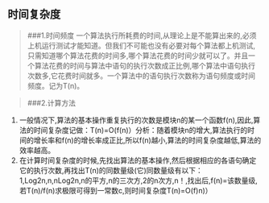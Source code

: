 ## 时间复杂度

> ###1.时间频度 
一个算法执行所耗费的时间,从理论上是不能算出来的,必须上机运行测试才能知道。但我们不可能也没有必要对每个算法都上机测试,只需知道哪个算法花费的时间多,哪个算法花费的时间少就可以了。并且一个算法花费的时间与算法中语句的执行次数成正比例,哪个算法中语句执行次数多,它花费时间就多。一个算法中的语句执行次数称为语句频度或时间频度。记为T(n)。

> ###2.计算方法
1. 一般情况下,算法的基本操作重复执行的次数是模块n的某一个函数f(n),因此,算法的时间复杂度记做：T(n)=O(f(n)）分析：随着模块n的增大,算法执行的时间的增长率和f(n)的增长率成正比,所以f(n)越小,算法的时间复杂度越低,算法的效率越高。
2. 在计算时间复杂度的时候,先找出算法的基本操作,然后根据相应的各语句确定它的执行次数,再找出T(n)的同数量级(它)同数量级有以下：1,Log2n,n,nLog2n,n的平方,n的三次方,2的n次方,n！,找出后,f(n)=该数量级,若T(n)/f(n)求极限可得到一常数c,则时间复杂度T(n)=O(f)n)）